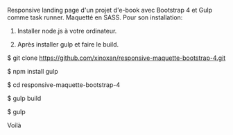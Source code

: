 


 Responsive landing page d'un projet d'e-book avec Bootstrap 4 et Gulp comme task runner. Maquetté en SASS.
 Pour son installation:
  
 1. Installer node.js à votre ordinateur.
 
 2. Après installer gulp et faire le build.
 
$ git clone https://github.com/xinoxan/responsive-maquette-bootstrap-4.git

$ npm install gulp 

$ cd responsive-maquette-bootstrap-4

$ gulp build

$ gulp

Voilà
